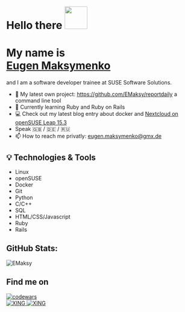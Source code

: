 # Hello there  <img src="https://raw.githubusercontent.com/MartinHeinz/MartinHeinz/master/wave.gif" width="60px"></h2>
# My name is <div class="badge-base LI-profile-badge" data-locale="en_US" data-size="medium" data-theme="light" data-type="VERTICAL" data-vanity="eugen-maksymenko-3b3027217" data-version="v1"><a class="badge-base__link LI-simple-link" href="https://www.notion.so/emaksy/Hey-there-I-m-Eugen-Maksymenko-545654b643ed4390b927bb5ee10a9207">Eugen Maksymenko</a></div> 
and I am a software developer trainee at SUSE Software Solutions.


- 🔭 My latest own project: https://github.com/EMaksy/reportdaily a command line tool
- 🌱 Currently learning Ruby and Ruby on Rails
- :computer: Check out my latest blog entry about docker and [Nextcloud on openSUSE Leap 15.3]( https://www.notion.so/emaksy/Installing-and-setting-up-your-personal-cloud-with-openSUSE-Docker-and-Nextcloud-6c5cdcc1c5204d119f3fc4dc65915a01)
- Speak :gb: / :de: / :ru:
- 📫 How to reach me privatly: eugen.maksymenko@gmx.de

## 💡 Technologies & Tools

* Linux 
* openSUSE
* Docker
* Git 
* Python 
* C/C++
* SQL
* HTML/CSS/Javascript
* Ruby
* Rails

## GitHub Stats:

![EMaksy](https://github-readme-stats.vercel.app/api?username=EMaksy&show_icons=true)

## Find me on
<div>
<a href="https://www.codewars.com/users/EMaksy">
<img alt="codewars" src="https://www.codewars.com/users/EMaksy/badges/large">
<br>
<a href="https://www.linkedin.com/in/eugen-maksymenko/">
<img alt="XING" src="https://img.shields.io/badge/LinkedIn-0A66C2.svg?style=for-the-badge&logo=LinkedIn&logoColor=white"/>
 </a>
<a href="https://www.xing.com/profile/Eugen_Maksymenko/cv">
<img alt="XING" src="https://img.shields.io/badge/Xing-006567.svg?style=for-the-badge&logo=Xing&logoColor=white"/>
 </a>
 </div>
